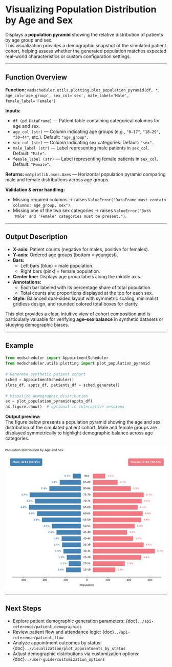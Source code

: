 # Visualizing Population Distribution by Age and Sex

Displays a **population pyramid** showing the relative distribution of patients by age group and sex.  
This visualization provides a demographic snapshot of the simulated patient cohort, helping assess whether the generated population matches expected real-world characteristics or custom configuration settings.

---

## Function Overview
**Function:** `medscheduler.utils.plotting.plot_population_pyramid(df, *, age_col='age_group', sex_col='sex', male_label='Male', female_label='Female')`

**Inputs:**
- `df (pd.DataFrame)` — Patient table containing categorical columns for age and sex.
- `age_col (str)` — Column indicating age groups (e.g., `"0–17"`, `"18–29"`, `"30–44"`, etc.). Default: `"age_group"`.
- `sex_col (str)` — Column indicating sex categories. Default: `"sex"`.
- `male_label (str)` — Label representing male patients in `sex_col`. Default: `"Male"`.
- `female_label (str)` — Label representing female patients in `sex_col`. Default: `"Female"`.

**Returns:** `matplotlib.axes.Axes` — Horizontal population pyramid comparing male and female distributions across age groups.

**Validation & error handling:**
- Missing required columns → raises `ValueError("DataFrame must contain columns: age_group, sex")`.
- Missing one of the two sex categories → raises `ValueError("Both 'Male' and 'Female' categories must be present.")`.

---

## Output Description
- **X-axis:** Patient counts (negative for males, positive for females).  
- **Y-axis:** Ordered age groups (bottom = youngest).  
- **Bars:**  
  - Left bars (blue) = male population.  
  - Right bars (pink) = female population.  
- **Center line:** Displays age group labels along the middle axis.  
- **Annotations:**  
  - Each bar labeled with its percentage share of total population.  
  - Total counts and proportions displayed at the top for each sex.  
- **Style:** Balanced dual-sided layout with symmetric scaling, minimalist gridless design, and rounded colored total boxes for clarity.

This plot provides a clear, intuitive view of cohort composition and is particularly valuable for verifying **age–sex balance** in synthetic datasets or studying demographic biases.

---

## Example
```python
from medscheduler import AppointmentScheduler
from medscheduler.utils.plotting import plot_population_pyramid

# Generate synthetic patient cohort
sched = AppointmentScheduler()
slots_df, appts_df, patients_df = sched.generate()

# Visualize demographic distribution
ax = plot_population_pyramid(appts_df)
ax.figure.show()  # optional in interactive sessions
```
**Output preview:**  
The figure below presents a population pyramid showing the age and sex distribution of the simulated patient cohort. Male and female groups are displayed symmetrically to highlight demographic balance across age categories.

![Population Pyramid](../_static/visuals/plot_population_pyramid.png)

---

## Next Steps
- Explore patient demographic generation parameters: {doc}`../api-reference/patient_demographics`
- Review patient flow and attendance logic: {doc}`../api-reference/patient_flow`
- Analyze appointment outcomes by status: {doc}`../visualization/plot_appointments_by_status`
- Adjust demographic distributions via customization options: {doc}`../user-guide/customization_options`


